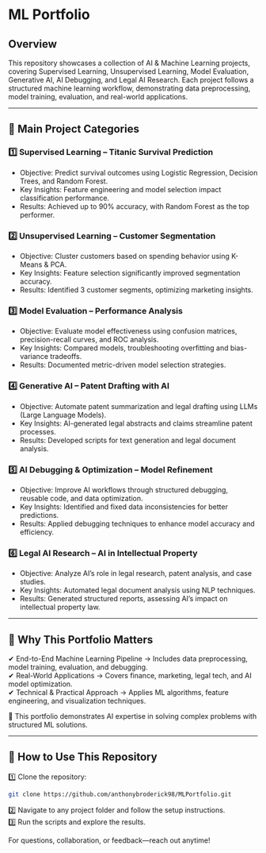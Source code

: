 # ML Portfolio   

## Overview  
This repository showcases a collection of AI & Machine Learning projects, covering Supervised Learning, Unsupervised Learning, Model Evaluation, Generative AI, AI Debugging, and Legal AI Research. Each project follows a structured machine learning workflow, demonstrating data preprocessing, model training, evaluation, and real-world applications.  

---

## 📂 Main Project Categories  

### 1️⃣ Supervised Learning – Titanic Survival Prediction  
- Objective: Predict survival outcomes using Logistic Regression, Decision Trees, and Random Forest.  
- Key Insights: Feature engineering and model selection impact classification performance.  
- Results: Achieved up to 90% accuracy, with Random Forest as the top performer.  

### 2️⃣ Unsupervised Learning – Customer Segmentation  
- Objective: Cluster customers based on spending behavior using K-Means & PCA.  
- Key Insights: Feature selection significantly improved segmentation accuracy.  
- Results: Identified 3 customer segments, optimizing marketing insights.  

### 3️⃣ Model Evaluation – Performance Analysis  
- Objective: Evaluate model effectiveness using confusion matrices, precision-recall curves, and ROC analysis.  
- Key Insights: Compared models, troubleshooting overfitting and bias-variance tradeoffs.  
- Results: Documented metric-driven model selection strategies.  

### 4️⃣ Generative AI – Patent Drafting with AI  
- Objective: Automate patent summarization and legal drafting using LLMs (Large Language Models).  
- Key Insights: AI-generated legal abstracts and claims streamline patent processes.  
- Results: Developed scripts for text generation and legal document analysis.  

### 5️⃣ AI Debugging & Optimization – Model Refinement  
- Objective: Improve AI workflows through structured debugging, reusable code, and data optimization.  
- Key Insights: Identified and fixed data inconsistencies for better predictions.  
- Results: Applied debugging techniques to enhance model accuracy and efficiency.  

### 6️⃣ Legal AI Research – AI in Intellectual Property  
- Objective: Analyze AI’s role in legal research, patent analysis, and case studies.  
- Key Insights: Automated legal document analysis using NLP techniques.  
- Results: Generated structured reports, assessing AI’s impact on intellectual property law.  

---

## 📌 Why This Portfolio Matters  
✔ End-to-End Machine Learning Pipeline → Includes data preprocessing, model training, evaluation, and debugging.  
✔ Real-World Applications → Covers finance, marketing, legal tech, and AI model optimization.  
✔ Technical & Practical Approach → Applies ML algorithms, feature engineering, and visualization techniques.  

📌 This portfolio demonstrates AI expertise in solving complex problems with structured ML solutions.  

---

## 📎 How to Use This Repository  
1️⃣ Clone the repository:  
```bash
git clone https://github.com/anthonybroderick98/MLPortfolio.git
```
2️⃣ Navigate to any project folder and follow the setup instructions.  
3️⃣ Run the scripts and explore the results.  

For questions, collaboration, or feedback—reach out anytime! 
